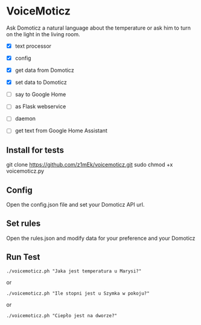 # VoiceMoticz

Ask Domoticz a natural language about the temperature or ask him to turn on the light in the living room.

- [x] text processor
- [x] config
- [x] get data from Domoticz
- [x] set data to Domoticz
- [ ] say to Google Home
- [ ] as Flask webservice
- [ ] daemon
- [ ] get text from Google Home Assistant


## Install for tests
git clone https://github.com/z1mEk/voicemoticz.git
sudo chmod +x voicemoticz.py

## Config
Open the config.json file and set your Domoticz API url. 

## Set rules
Open the rules.json and modify data for your preference and your Domoticz

## Run Test
```
./voicemoticz.ph "Jaka jest temperatura u Marysi?"
```
or 
```
./voicemoticz.ph "Ile stopni jest u Szymka w pokoju?"
```
or
```
./voicemoticz.ph "Ciepło jest na dworze?"
```
